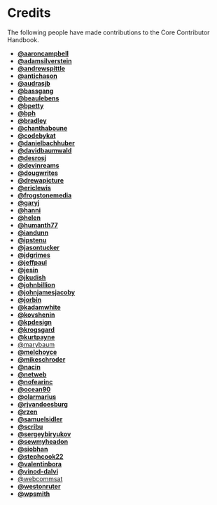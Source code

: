 # Credits

The following people have made contributions to the Core Contributor Handbook.

*   **[@aaroncampbell](https://profiles.wordpress.org/aaroncampbell/)**
*   **[@adamsilverstein](https://profiles.wordpress.org/adamsilverstein/)**
*   **[@andrewspittle](https://profiles.wordpress.org/andrewspittle/)**
*   **[@antichason](https://profiles.wordpress.org/antichason/)**
*   **[@audrasjb](https://profiles.wordpress.org/audrasjb)**
*   **[@bassgang](https://profiles.wordpress.org/bassgang/)**
*   **[@beaulebens](https://profiles.wordpress.org/beaulebens/)**
*   **[@bpetty](https://profiles.wordpress.org/bpetty/)**
*   **[@bph](https://profiles.wordpress.org/bph)**
*   **[@bradley](https://profiles.wordpress.org/bradley/)**
*   **[@chanthaboune](https://profiles.wordpress.org/chanthaboune/)**
*   **[@codebykat](https://profiles.wordpress.org/codebykat/)**
*   **[@danielbachhuber](https://profiles.wordpress.org/danielbachhuber/)**
*   **[@davidbaumwald](https://profiles.wordpress.org/davidbaumwald)**
*   **[@desrosj](https://profiles.wordpress.org/desrosj)**
*   **[@devinreams](https://profiles.wordpress.org/devinreams/)**
*   **[@dougwrites](https://profiles.wordpress.org/dougwrites/)**
*   **[@drewapicture](https://profiles.wordpress.org/drewapicture/)**
*   **[@ericlewis](https://profiles.wordpress.org/ericlewis/)**
*   **[@frogstonemedia](https://profiles.wordpress.org/frogstonemedia/)**
*   **[@garyj](https://profiles.wordpress.org/garyj/)**
*   **[@hanni](https://profiles.wordpress.org/hanni/)**
*   **[@helen](https://profiles.wordpress.org/helen/)**
*   **[@humanth77](https://profiles.wordpress.org/humanth77/)**
*   **[@iandunn](https://profiles.wordpress.org/iandunn/)**
*   **[@ipstenu](https://profiles.wordpress.org/ipstenu/)**
*   **[@jasontucker](https://profiles.wordpress.org/jasontucker/)**
*   **[@jdgrimes](https://profiles.wordpress.org/jdgrimes/)**
*   **[@jeffpaul](https://profiles.wordpress.org/jeffpaul/)**
*   **[@jesin](https://profiles.wordpress.org/jesin/)**
*   **[@jkudish](https://profiles.wordpress.org/jkudish/)**
*   **[@johnbillion](https://profiles.wordpress.org/johnbillion/)**
*   **[@johnjamesjacoby](https://profiles.wordpress.org/johnjamesjacoby/)**
*   **[@jorbin](https://profiles.wordpress.org/jorbin/)**
*   **[@kadamwhite](https://profiles.wordpress.org/kadamwhite/)**
*   **[@kovshenin](https://profiles.wordpress.org/kovshenin/)**
*   **[@kpdesign](https://profiles.wordpress.org/kpdesign/)**
*   **[@krogsgard](https://profiles.wordpress.org/krogsgard/)**
*   **[@kurtpayne](https://profiles.wordpress.org/kurtpayne/)**
*   [@marybaum](https://profiles.wordpress.org/marybaum/)
*   **[@melchoyce](https://profiles.wordpress.org/melchoyce/)**
*   **[@mikeschroder](https://profiles.wordpress.org/mikeschroder)**
*   **[@nacin](https://profiles.wordpress.org/nacin/)**
*   **[@netweb](https://profiles.wordpress.org/netweb/)**
*   **[@nofearinc](https://profiles.wordpress.org/nofearinc/)**
*   **[@ocean90](https://profiles.wordpress.org/ocean90/)**
*   **[@olarmarius](https://profiles.wordpress.org/olarmarius/)**
*   **[@rjvandoesburg](https://profiles.wordpress.org/rjvandoesburg/)**
*   **[@rzen](https://profiles.wordpress.org/rzen/)**
*   **[@samuelsidler](https://profiles.wordpress.org/samuelsidler/)**
*   **[@scribu](https://profiles.wordpress.org/scribu/)**
*   **[@sergeybiryukov](https://profiles.wordpress.org/sergeybiryukov/)**
*   **[@sewmyheadon](https://profiles.wordpress.org/sewmyheadon/)**
*   **[@siobhan](https://profiles.wordpress.org/siobhan/)**
*   **[@stephcook22](https://profiles.wordpress.org/stephcook22/)**
*   **[@valentinbora](https://profiles.wordpress.org/valentinbora)**
*   **[@vinod-dalvi](https://profiles.wordpress.org/vinod-dalvi/)**
*   [@webcommsat](https://profiles.wordpress.org/webcommsat/)
*   **[@westonruter](https://profiles.wordpress.org/westonruter/)**
*   **[@wpsmith](https://profiles.wordpress.org/wpsmith/)**